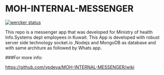 # MOH-INTERNAL-MESSENGER
[![wercker status](https://app.wercker.com/status/81b53f9401dc40d2be23d6cf9677efdf/s/master "wercker status")](https://app.wercker.com/project/byKey/81b53f9401dc40d2be23d6cf9677efdf)

This repo is a messenger app that was developed for Ministry of health Info.Systems dept employees in Kuwait. This App is developed with robust server side technology socket.io ,Nodejs and MongoDB as database and with same architure as followed by Whats app.

###For more info: 

https://github.com/vpdeva/MOH-INTERNAL-MESSENGER/wiki
